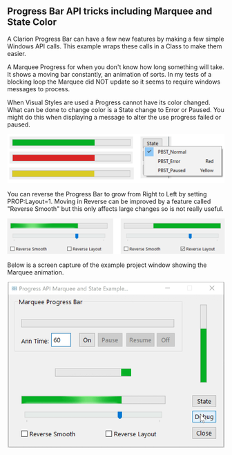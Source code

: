 ## Progress Bar API tricks including Marquee and State Color

A Clarion Progress Bar can have a few new features by making a few simple Windows API calls.
 This example wraps these calls in a Class to make them easier.

A Marquee Progress for when you don't know how long something will take.
 It shows a moving bar constantly, an animation of sorts.
 In my tests of a blocking loop the Marquee did NOT update so it seems to require windows messages to process.

When Visual Styles are used a Progress cannot have its color changed. 
 What can be done to change color is a State change to Error or Paused.
 You might do this when displaying a message to alter the use progress failed or paused.
 
![State](images/readme2.png)

You can reverse the Progress Bar to grow from Right to Left by setting PROP:Layout=1.
 Moving in Reverse can be improved by a feature called "Reverse Smooth" but this only
 affects large changes so is not really useful.

![Reverse](images/readme3.png)

Below is a screen capture of the example project window showing the Marquee animation.

![example](images/readme1.gif)